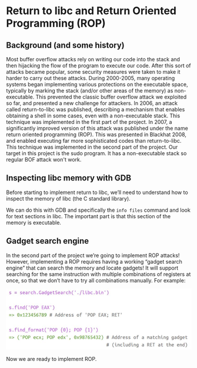 # Return to libc and Return Oriented Programming (ROP)

## Background (and some history)

Most buffer overflow attacks rely on writing our code into the
stack and then hijacking the flow of the program to execute our code. After this sort
of attacks became popular, some security measures were taken to make it harder to
carry out these attacks.
During 2000-2005, many operating systems began implementing various
protections on the executable space, typically by marking the stack (and/or other
areas of the memory) as non-executable. This prevented the classic buffer overflow
attack we exploited so far, and presented a new challenge for attackers.
In 2006, an attack called return-to-libc was published, describing a mechanism that
enables obtaining a shell in some cases, even with a non-executable stack. This
technique was implemented in the first part of the project.
In 2007, a significantly improved version of this attack was published under the
name return oriented programming (ROP). This was presented in Blackhat 2008,
and enabled executing far more sophisticated codes than return-to-libc. This
technique was implemented in the second part of the project.
Our target in this project is the sudo program. It has a
non-executable stack so regular BOF attack won't work.

## Inspecting libc memory with GDB
Before starting to implement return to libc, we’ll need to understand how to inspect the
memory of libc (the C standard library).

We can do this with GDB and specifically the `info files` command and look for text sections in libc. The important part is that 
this section of the memory is executable.

## Gadget search engine
In the second part of the project we’re going to implement ROP attacks! However,
implementing a ROP requires having a working “gadget search engine” that can
search the memory and locate gadgets! It will support searching for the same instruction with multiple combinations of
registers at once, so that we don’t have to try all combinations manually. For
example:

![gadget search example](/gadget_search_example.JPG)

Now we are ready to implement ROP.













